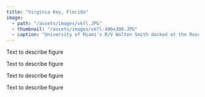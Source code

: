 ```yaml
---
title: "Virginia Key, Florida"
image:
  - path: "/assets/images/vkfl.JPG"
  - thumbnail: "/assets/images/vkfl-400x300.JPG"
  - caption: "University of Miami's R/V Walton Smith docked at the Rosenstiel School of Marine, Atmospheric, and Earth Science on Virginia Key"
---
```


Text to describe figure

Text to describe figure

Text to describe figure

Text to describe figure
